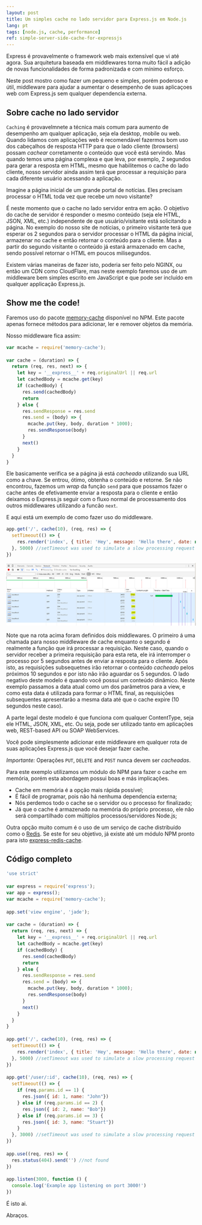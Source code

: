 ```yaml
---
layout: post
title: Um simples cache no lado servidor para Express.js em Node.js
lang: pt
tags: [node.js, cache, performance]
ref: simple-server-side-cache-for-expressjs
---
```


Express é provavelmente o framework web mais extensível que vi até agora. Sua arquitetura baseada em middlewares torna muito fácil a adição de novas funcionalidades de forma padronizada e com mínimo esforço.

Neste post mostro como fazer um pequeno e simples, porém poderoso e útil, middleware para ajudar a aumentar o desempenho de suas aplicaçoes web com Express.js sem qualquer dependencia externa.

<!--more-->

## Sobre cache no lado servidor

`Caching` é provavelmnete a técnica mais comum para aumento de desempenho am qualquer aplicação, seja ela desktop, mobile ou web. Quando lidamos com aplicações web é recomendável fazermos bom uso dos cabeçalhos de resposta HTTP para que o lado cliente (browsers) possam *cachear* corretamente o conteúdo que você está servindo. Mas quando temos uma página complexa e que leva, por exemplo, 2 segundos para gerar a resposta em HTML, mesmo que habilitemos o cache do lado cliente, nosso servidor ainda assim terá que processar a requisição para cada diferente usuário acessando a aplicação.

Imagine a página inicial de um grande portal de notícias. Eles precisam processar o HTML toda vez que recebe um novo visitante?

É neste momento que o cache no lado servidor entra em ação. O objetivo do cache de servidor é responder o mesmo conteúdo (seja ele HTML, JSON, XML, etc.) independente de que usuário/visitante está solicitando a página. No exemplo do nosso site de notícias, o primeiro visitante terá que esperar os 2 segundos para o servidor processar o HTML da página inicial, armazenar no cache e então retornar o conteúdo para o cliente. Mas a partir do segundo visitante o conteúdo já estará armazenado em cache, sendo possível retornar o HTML em poucos milisegundos.

Existem várias maneiras de fazer isto, poderia ser feito pelo NGINX, ou então um CDN como CloudFlare, mas neste exemplo faremos uso de um middleware bem simples escrito em JavaScript e que pode ser incluído em qualquer applicação Express.js.

## Show me the code!

Faremos uso do pacote [memory-cache](https://www.npmjs.com/package/memory-cache) disponível no NPM. Este pacote apenas fornece métodos para adicionar, ler e remover objetos da memória.

Nosso middleware fica assim:

~~~javascript
var mcache = require('memory-cache');

var cache = (duration) => {
  return (req, res, next) => {
    let key = '__express__' + req.originalUrl || req.url
    let cachedBody = mcache.get(key)
    if (cachedBody) {
      res.send(cachedBody)
      return
    } else {
      res.sendResponse = res.send
      res.send = (body) => {
        mcache.put(key, body, duration * 1000);
        res.sendResponse(body)
      }
      next()
    }
  }
}
~~~

Ele basicamente verifica se a página já está *cacheada* utilizando sua URL como a chave. Se entrou, ótimo, obtenha o conteúdo e retorne. Se não encontrou, fazemos um *wrap* da função `send` para que possamos fazer o cache antes de efetivamente enviar a resposta para o cliente e então deixamos o Express.js seguir com o fluxo normal de processamento dos outros middlewares utilizando a funcão `next`.

E aqui está um exemplo de como fazer uso do middleware.

~~~javascript
app.get('/', cache(10), (req, res) => {
  setTimeout(() => {
    res.render('index', { title: 'Hey', message: 'Hello there', date: new Date()})
  }, 5000) //setTimeout was used to simulate a slow processing request
})
~~~

![](/public/images/server-side-cache-express.png)

Note que na rota acima foram definidos dois middlewares. O primeiro á uma chamada para nosso middleware de cache enquanto o segundo é realmente a função que irá processar a requisição. Neste caso, quando o servidor receber a primeira requisição para esta reta, ele irá interromper o processo por 5 segundos antes de enviar a resposta para o cliente. Após isto, as requisições subsequetnes irão retornar o conteúdo *cacheado* pelos próximos 10 segundos e por isto não irão aguardar os 5 segundos. O lado negativo deste modelo é quando você possui um conteúdo dinâmico. Neste exemplo passamos a data atual como um dos parâmetros para a view, e como esta data é utilizada para formar o HTML final, as requisições subsequentes apresentarão a mesma data até que o cache expire (10 segundos neste caso).

A parte legal deste modelo é que funciona com qualquer ContentType, seja ele HTML, JSON, XML, etc. Ou seja, pode ser utilizado tanto em aplicações web, REST-based API ou SOAP WebServices.

Você pode simplesmente adicionar este middleware em qualquer rota de suas aplicações Express.js que você desejar fazer cache.

*Importante:* Operações `PUT`, `DELETE` and `POST` nunca devem ser *cacheadas*.

Para este exemplo utilizamos um módulo do NPM para fazer o cache em memória, porém esta abordagem possui boas e más implicações.

- Cache em memória é a opção mais rápida possível;
- É fácil de programar, pois não há nenhuma dependencia externa;
- Nós perdemos todo o cache se o servidor ou o processo for finalizado;
- Já que o cache é armazenado na memória do próprio processo, ele não será compartilhado com múltiplos processos/servidores Node.js;

Outra opção muito comum é o uso de um serviço de cache distribuído como o [Redis](http://redis.io/). Se este for seu objetivo, já existe até um módulo NPM pronto para isto [express-redis-cache](https://www.npmjs.com/package/express-redis-cache).

## Código completo

~~~javascript
'use strict'

var express = require('express');
var app = express();
var mcache = require('memory-cache');

app.set('view engine', 'jade');

var cache = (duration) => {
  return (req, res, next) => {
    let key = '__express__' + req.originalUrl || req.url
    let cachedBody = mcache.get(key)
    if (cachedBody) {
      res.send(cachedBody)
      return
    } else {
      res.sendResponse = res.send
      res.send = (body) => {
        mcache.put(key, body, duration * 1000);
        res.sendResponse(body)
      }
      next()
    }
  }
}

app.get('/', cache(10), (req, res) => {
  setTimeout(() => {
    res.render('index', { title: 'Hey', message: 'Hello there', date: new Date()})
  }, 5000) //setTimeout was used to simulate a slow processing request
})

app.get('/user/:id', cache(10), (req, res) => {
  setTimeout(() => {
    if (req.params.id == 1) {
      res.json({ id: 1, name: "John"})
    } else if (req.params.id == 2) {
      res.json({ id: 2, name: "Bob"})
    } else if (req.params.id == 3) {
      res.json({ id: 3, name: "Stuart"})
    }
  }, 3000) //setTimeout was used to simulate a slow processing request
})

app.use((req, res) => {
  res.status(404).send('') //not found
})

app.listen(3000, function () {
  console.log('Example app listening on port 3000!')
})
~~~

É isto ai.

Abraços.